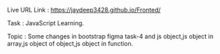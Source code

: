 Live URL Link : https://jaydeep3428.github.io/Fronted/

Task : JavaScript Learning.

Topic : Some changes in bootstrap figma task-4 and js object,js object in array,js object of object,js object in function.
